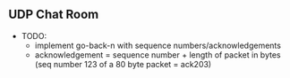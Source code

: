 UDP Chat Room
-----------------------------

* TODO:
    * implement go-back-n with sequence numbers/acknowledgements
    * acknowledgement = sequence number + length of packet in bytes (seq number 123 of a 80 byte packet = ack203)

